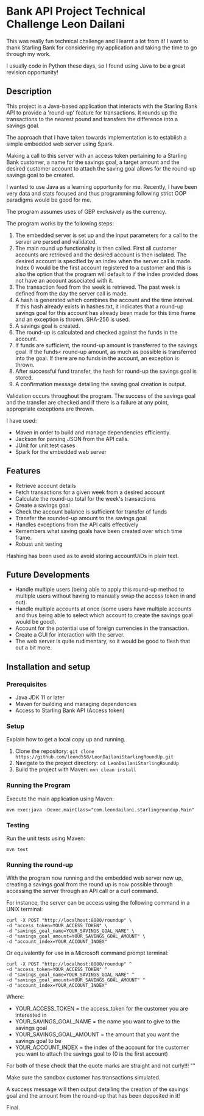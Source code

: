 # Bank API Project Technical Challenge Leon Dailani

This was really fun technical challenge and I learnt a lot from it! I want to thank Starling Bank for
considering my application and taking the time to go through my work.

I usually code in Python these days, so I found using Java to be a great revision opportunity!

## Description
This project is a Java-based application that interacts with the Starling Bank API to provide a 'round-up' feature for transactions.
It rounds up the transactions to the nearest pound and transfers the difference into a savings goal.

The approach that I have taken towards implementation is to establish a simple embedded web server using Spark.

Making a call to this server with an access token pertaining to a Starling Bank customer, a name for the savings goal,
a target amount and the desired customer account to attach the saving goal allows for the round-up savings goal to be created.

I wanted to use Java as a learning opportunity for me. Recently, I have been very data and stats focused
and thus programming following strict OOP paradigms would be good for me.

The program assumes uses of GBP exclusively as the currency.

The program works by the following steps:
1. The embedded server is set up and the input parameters for a call to the server are parsed and validated.
2. The main round up functionality is then called. First all customer accounts are retrieved and the desired account is then isolated. The desired account is specified by an index when the server call is made. Index 0 would be the first account registered to a customer and this is also the option that the program will default to if the index provided does not have an account associated with it.
3. The transaction feed from the week is retrieved. The past week is defined from the day the server call is made.
4. A hash is generated which combines the account and the time interval. If this hash already exists in hashes.txt, it indicates that a round-up savings goal for this account has already been made for this time frame and an exception is thrown. SHA-256 is used.
5. A savings goal is created.
5. The round-up is calculated and checked against the funds in the account.
6. If funds are sufficient, the round-up amount is transferred to the savings goal. If the funds< round-up amount, as much as possible is transferred into the goal. If there are no funds in the account, an exception is thrown.
7. After successful fund transfer, the hash for round-up the savings goal is stored.
8. A confirmation message detailing the saving goal creation is output.

Validation occurs throughout the program. The success of the savings goal and the transfer are checked and if there is a failure at any point, appropriate exceptions are thrown.

I have used:
- Maven in order to build and manage dependencies efficiently.
- Jackson for parsing JSON from the API calls.
- JUnit for unit test cases
- Spark for the embedded web server


## Features
- Retrieve account details
- Fetch transactions for a given week from a desired account
- Calculate the round-up total for the week's transactions
- Create a savings goal
- Check the account balance is sufficient for transfer of funds
- Transfer the rounded-up amount to the savings goal
- Handles exceptions from the API calls effectively
- Remembers what saving goals have been created over which time frame.
- Robust unit testing

Hashing has been used as to avoid storing accountUiDs in plain text.


## Future Developments
- Handle multiple users (being able to apply this round-up method to multiple
users without having to manually swap the access token in and out).
- Handle multiple accounts at once (some users have multiple accounts and thus being able
to select which account to create the savings goal would be good).
- Account for the potential use of foreign currencies in the transaction.
- Create a GUI for interaction with the server.
- The web server is quite rudimentary, so it would be good to flesh that out a bit more.


## Installation and setup

### Prerequisites
- Java JDK 11 or later
- Maven for building and managing dependencies
- Access to Starling Bank API (Access token)

### Setup
Explain how to get a local copy up and running.

1. Clone the repository: ```git clone https://github.com/leond558/LeonDailaniStarlingRoundUp.git```
2. Navigate to the project directory: ```cd LeonDailaniStarlingRoundUp```
3. Build the project with Maven: ```mvn clean install```


### Running the Program

Execute the main application using Maven:

```
mvn exec:java -Dexec.mainClass="com.leondailani.starlingroundup.Main"
```

### Testing

Run the unit tests using Maven:

```
mvn test
```

### Running the round-up

With the program now running and the embedded web server now up,
creating a savings goal from the round up is now possible through
accessing the server through an API call or a curl command.

For instance, the server can be access using the following command in a UNIX terminal:

```
curl -X POST "http://localhost:8080/roundup" \
-d "access_token=YOUR_ACCESS_TOKEN" \
-d "savings_goal_name=YOUR_SAVINGS_GOAL_NAME" \
-d "savings_goal_amount=YOUR_SAVINGS_GOAL_AMOUNT" \
-d "account_index=YOUR_ACCOUNT_INDEX"
```
Or equivalently for use in a Microsoft command prompt terminal:

```
curl -X POST "http://localhost:8080/roundup" ^
-d "access_token=YOUR_ACCESS_TOKEN" ^
-d "savings_goal_name=YOUR_SAVINGS_GOAL_NAME" ^
-d "savings_goal_amount=YOUR_SAVINGS_GOAL_AMOUNT" ^
-d "account_index=YOUR_ACCOUNT_INDEX"
```
Where:
- YOUR_ACCESS_TOKEN = the access_token for the customer you are interested in
- YOUR_SAVINGS_GOAL_NAME = the name you want to give to the savings goal
- YOUR_SAVINGS_GOAL_AMOUNT = the amount that you want the savings goal to be
- YOUR_ACCOUNT_INDEX = the index of the account for the customer you want to attach the savings goal to (0 is the first account)

For both of these check that the quote marks are straight and not curly!!! ""

Make sure the sandbox customer has transactions simulated.

A success message will then output detailing the creation of the savings goal and the amount from the round-up that has been deposited in it!

Final.



